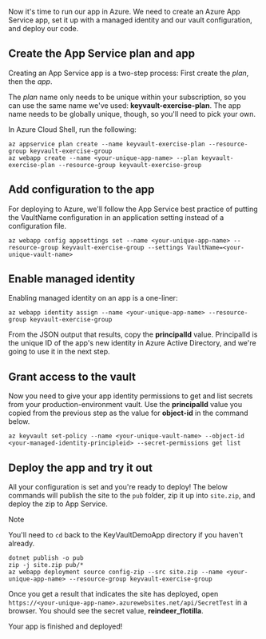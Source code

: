 Now it's time to run our app in Azure. We need to create an Azure App Service app, set it up with a managed identity and our vault configuration, and deploy our code.

## Create the App Service plan and app

Creating an App Service app is a two-step process: First create the *plan*, then the *app*.

The *plan* name only needs to be unique within your subscription, so you can use the same name we've used: **keyvault-exercise-plan**. The app name needs to be globally unique, though, so you'll need to pick your own.

In Azure Cloud Shell, run the following:

```azurecli
az appservice plan create --name keyvault-exercise-plan --resource-group keyvault-exercise-group
az webapp create --name <your-unique-app-name> --plan keyvault-exercise-plan --resource-group keyvault-exercise-group
```

## Add configuration to the app

For deploying to Azure, we'll follow the App Service best practice of putting the VaultName configuration in an application setting instead of a configuration file.

```azurecli
az webapp config appsettings set --name <your-unique-app-name> --resource-group keyvault-exercise-group --settings VaultName=<your-unique-vault-name>
```

## Enable managed identity

Enabling managed identity on an app is a one-liner:

```azurecli
az webapp identity assign --name <your-unique-app-name> --resource-group keyvault-exercise-group
```

From the JSON output that results, copy the **principalId** value. PrincipalId is the unique ID of the app's new identity in Azure Active Directory, and we're going to use it in the next step.

## Grant access to the vault

Now you need to give your app identity permissions to get and list secrets from your production-environment vault. Use the **principalId** value you copied from the previous step as the value for **object-id** in the command below.

```azurecli
az keyvault set-policy --name <your-unique-vault-name> --object-id <your-managed-identity-principleid> --secret-permissions get list
```

## Deploy the app and try it out

All your configuration is set and you're ready to deploy! The below commands will publish the site to the `pub` folder, zip it up into `site.zip`, and deploy the zip to App Service.

> [!NOTE]
> You'll need to `cd` back to the KeyVaultDemoApp directory if you haven't already.

```azurecli
dotnet publish -o pub
zip -j site.zip pub/*
az webapp deployment source config-zip --src site.zip --name <your-unique-app-name> --resource-group keyvault-exercise-group
```

Once you get a result that indicates the site has deployed, open `https://<your-unique-app-name>.azurewebsites.net/api/SecretTest` in a browser. You should see the secret value, **reindeer_flotilla**.

Your app is finished and deployed!
